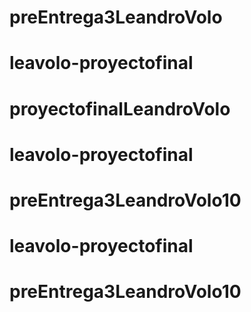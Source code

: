 # preEntrega3LeandroVolo
# leavolo-proyectofinal
# proyectofinalLeandroVolo
# leavolo-proyectofinal
# preEntrega3LeandroVolo10
# leavolo-proyectofinal
# preEntrega3LeandroVolo10
